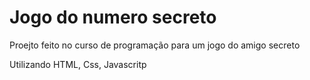 <h1>Jogo do numero secreto</h1>

<p>Proejto feito no curso de programação para um jogo do amigo secreto<br></p>
<p>Utilizando HTML, Css, Javascritp</p>
